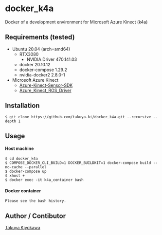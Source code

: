 # docker_k4a

Docker of a development environment for Microsoft Azure Kinect (k4a)

## Requirements (tested)

- Ubuntu 20.04 (arch=amd64)
  - RTX3080
    - NVIDIA Driver 470.141.03
  - docker 20.10.12
  - docker-compose 1.29.2
  - nvidia-docker2 2.8.0-1
- Microsoft Azure Kinect
  - [Azure-Kinect-Sensor-SDK](https://github.com/microsoft/Azure-Kinect-Sensor-SDK)  
  - [Azure_Kinect_ROS_Driver](https://github.com/microsoft/Azure_Kinect_ROS_Driver)  

## Installation

    $ git clone https://github.com/takuya-ki/docker_k4a.git --recursive --depth 1

## Usage
#### Host machine
    $ cd docker_k4a
    $ COMPOSE_DOCKER_CLI_BUILD=1 DOCKER_BUILDKIT=1 docker-compose build --no-cache --parallel
    $ docker-compose up
    $ xhost +
    $ docker exec -it k4a_container bash

#### Docker container
    Please see the bash history.

## Author / Contibutor

[Takuya Kiyokawa](https://takuya-ki.github.io/)
